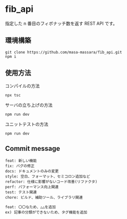 # fib_api

指定した n 番目のフィボナッチ数を返す REST API です。

## 環境構築

```shell
git clone https://github.com/masa-massara/fib_api.git
npm i
```

## 使用方法

コンパイルの方法

```shell
npx tsc
```

サーバの立ち上げの方法

```shell
npm run dev
```

ユニットテストの方法

```shell
npm run dev
```

## Commit message

```shell
feat: 新しい機能
fix: バグの修正
docs: ドキュメントのみの変更
style: 空白、フォーマット、セミコロン追加など
refactor: 仕様に影響がないコード改善(リファクタ)
perf: パフォーマンス向上関連
test: テスト関連
chore: ビルド、補助ツール、ライブラリ関連
```

```shell
feat: 〇〇なため、△△を追加
ex) 記事の分類ができないため、タグ機能を追加
```
